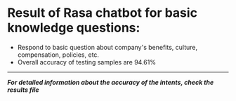 # Result of Rasa chatbot for basic knowledge questions:
- Respond to basic question about company's benefits, culture, compensation, policies, etc.
- Overall accuracy of testing samples are 94.61% 
---
***For detailed information about the accuracy of the intents, check the results file***